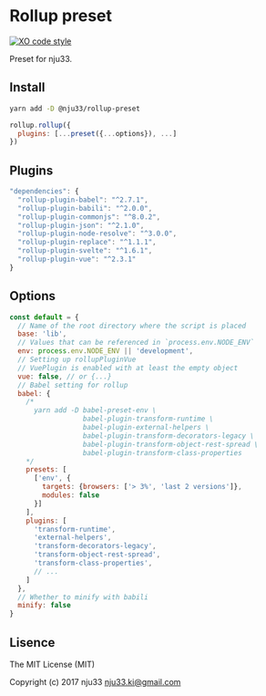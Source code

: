 # Rollup preset

[![XO code style](https://img.shields.io/badge/code_style-XO-5ed9c7.svg)](https://github.com/sindresorhus/xo)

Preset for nju33.

## Install

```bash
yarn add -D @nju33/rollup-preset
```

```js
rollup.rollup({
  plugins: [...preset({...options}), ...]
})
```

## Plugins

```js
"dependencies": {
  "rollup-plugin-babel": "^2.7.1",
  "rollup-plugin-babili": "^2.0.0",
  "rollup-plugin-commonjs": "^8.0.2",
  "rollup-plugin-json": "^2.1.0",
  "rollup-plugin-node-resolve": "^3.0.0",
  "rollup-plugin-replace": "^1.1.1",
  "rollup-plugin-svelte": "^1.6.1",
  "rollup-plugin-vue": "^2.3.1"
}
```

## Options

```js
const default = {
  // Name of the root directory where the script is placed
  base: 'lib',
  // Values that can be referenced in `process.env.NODE_ENV`
  env: process.env.NODE_ENV || 'development',
  // Setting up rollupPluginVue
  // VuePlugin is enabled with at least the empty object
  vue: false, // or {...}
  // Babel setting for rollup
  babel: {
    /*
      yarn add -D babel-preset-env \
                  babel-plugin-transform-runtime \
                  babel-plugin-external-helpers \
                  babel-plugin-transform-decorators-legacy \
                  babel-plugin-transform-object-rest-spread \
                  babel-plugin-transform-class-properties
    */
    presets: [
      ['env', {
        targets: {browsers: ['> 3%', 'last 2 versions']},
        modules: false
      }]
    ],
    plugins: [
      'transform-runtime',
      'external-helpers',
      'transform-decorators-legacy',
      'transform-object-rest-spread',
      'transform-class-properties',
      // ...
    ]
  },
  // Whether to minify with babili
  minify: false
}
```

## Lisence

The MIT License (MIT)

Copyright (c) 2017 nju33 <nju33.ki@gmail.com>
